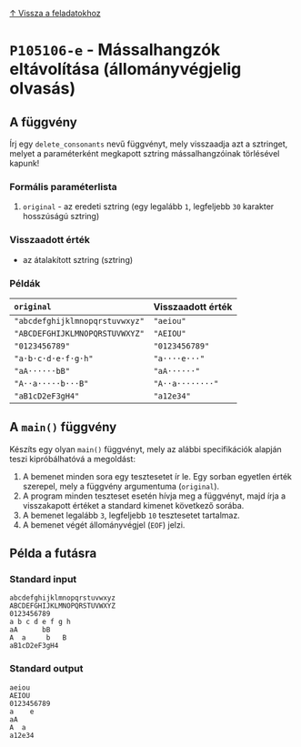 
[↑ Vissza a feladatokhoz](./README.md)

# `P105106-e` - Mássalhangzók eltávolítása (állományvégjelig olvasás)

## A függvény

Írj egy `delete_consonants` nevű függvényt, mely visszaadja azt a sztringet, melyet a paraméterként megkapott sztring mássalhangzóinak törlésével kapunk!

### Formális paraméterlista

1. `original` - az eredeti sztring (egy legalább `1`, legfeljebb `30` karakter hosszúságú sztring)

### Visszaadott érték

* az átalakított sztring (sztring)

### Példák

| `original` | Visszaadott érték | 
| :--- | :-- | 
| `"abcdefghijklmnopqrstuvwxyz"` | `"aeiou"` | 
| `"ABCDEFGHIJKLMNOPQRSTUVWXYZ"` | `"AEIOU"` | 
| `"0123456789"` | `"0123456789"` | 
| `"a·b·c·d·e·f·g·h"` | `"a····e···"` | 
| `"aA······bB"` | `"aA······"` | 
| `"A··a·····b···B"` | `"A··a········"` | 
| `"aB1cD2eF3gH4"` | `"a12e34"` | 

## A `main()` függvény

Készíts egy olyan `main()` függvényt, mely az alábbi specifikációk alapján teszi kipróbálhatóvá a megoldást:

1. A bemenet minden sora egy tesztesetet ír le. Egy sorban egyetlen érték szerepel, mely a függvény argumentuma (`original`).
1. A program minden teszteset esetén hívja meg a függvényt, majd írja a visszakapott értéket a standard kimenet következő sorába.
1. A bemenet legalább `3`, legfeljebb `10` tesztesetet tartalmaz.
1. A bemenet végét állományvégjel (`EOF`) jelzi.

## Példa a futásra

### Standard input

```
abcdefghijklmnopqrstuvwxyz
ABCDEFGHIJKLMNOPQRSTUVWXYZ
0123456789
a b c d e f g h
aA      bB
A  a     b   B
aB1cD2eF3gH4
```

### Standard output

```
aeiou
AEIOU
0123456789
a    e
aA
A  a
a12e34
```